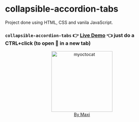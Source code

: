 # collapsible-accordion-tabs

Project done using HTML, CSS and vanila JavaScript.

### `collapsible-accordion-tabs` :point_right: [Live Demo](https://maxi69k.github.io/collapsible-accordion-tabs) :point_left: just do a CTRL+click (to open :link: in a new tab)

<div align="center">
<img src="https://myoctocat.com/assets/images/base-octocat.svg" alt="myoctocat" width="200">
</div>

<div align="center">
<a href="https://webdizajnmaxi.eu.org">By Maxi</a>
</div>
